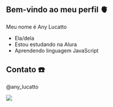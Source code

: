 ## Bem-vindo ao meu perfil 🫀

Meu nome é Any Lucatto
- Ela/dela
- Estou estudando na Alura
- Aprendendo linguagem JavaScript

## Contato ☎️

@any_lucatto


![](https://media1.tenor.com/m/Myi3a3NLehYAAAAC/gato-pato.gif)


